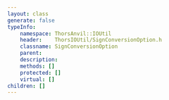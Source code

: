 ```yaml
---
layout: class
generate: false
typeInfo:
    namespace: ThorsAnvil::IOUtil
    header:    ThorsIOUtil/SignConversionOption.h
    classname: SignConversionOption
    parent:    
    description: 
    methods: []
    protected: []
    virtual: []
children: []
---
```

